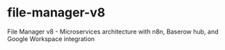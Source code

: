 # file-manager-v8
File Manager v8 - Microservices architecture with n8n, Baserow hub, and Google Workspace integration
